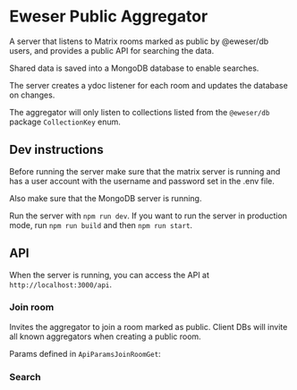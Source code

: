 # Eweser Public Aggregator

A server that listens to Matrix rooms marked as public by @eweser/db users, and provides a public API for searching the data.

Shared data is saved into a MongoDB database to enable searches.

The server creates a ydoc listener for each room and updates the database on changes.

The aggregator will only listen to collections listed from the `@eweser/db` package `CollectionKey` enum.

## Dev instructions

Before running the server make sure that the matrix server is running and has a user account with the username and password set in the .env file.

Also make sure that the MongoDB server is running.

Run the server with `npm run dev`. If you want to run the server in production mode, run `npm run build` and then `npm run start`.

## API

When the server is running, you can access the API at `http://localhost:3000/api`.

### Join room

Invites the aggregator to join a room marked as public. Client DBs will invite all known aggregators when creating a public room.

Params defined in `ApiParamsJoinRoomGet`:

### Search
